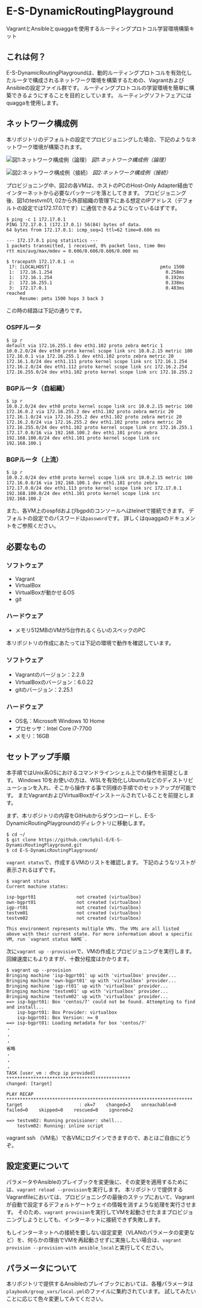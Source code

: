 # E-S-DynamicRoutingPlayground
VagrantとAnsibleとquaggaを使用するルーティングプロトコル学習環境構築キット

## これは何？
E-S-DynamicRoutingPlaygroundは、動的ルーティングプロトコルを有効化したルータで構成されるネットワーク環境を構築するための、VagrantおよびAnsibleの設定ファイル群です。
ルーティングプロトコルの学習環境を簡単に構築できるようにすることを目的としています。
ルーティングソフトフェアにはquaggaを使用します。

## ネットワーク構成例
本リポジトリのデフォルトの設定でプロビジョニングした場合、下記のようなネットワーク環境が構築されます。

![](images/networkdiagram20200805.png "図1:ネットワーク構成例（論理）")
*図1:ネットワーク構成例（論理）*

![](images/networkdiagram20200806.png "図2:ネットワーク構成例（接続）")
*図2:ネットワーク構成例（接続）*

プロビジョニング中、図2の各VMは、ホストのPCのHost-Only Adapter経由でインターネットから必要なパッケージを落としてきます。
プロビジョニング後、図1のtestvm01, 02から外部組織の管理下にある想定のIPアドレス（デフォルトの設定では172.17.0.1です）に通信できるようになっているはずです。

```
$ ping -c 1 172.17.0.1
PING 172.17.0.1 (172.17.0.1) 56(84) bytes of data.
64 bytes from 172.17.0.1: icmp_seq=1 ttl=62 time=0.606 ms

--- 172.17.0.1 ping statistics ---
1 packets transmitted, 1 received, 0% packet loss, time 0ms
rtt min/avg/max/mdev = 0.606/0.606/0.606/0.000 ms

$ tracepath 172.17.0.1 -n
 1?: [LOCALHOST]                                         pmtu 1500
 1:  172.16.1.254                                          0.258ms
 1:  172.16.1.254                                          0.192ms
 2:  172.16.255.1                                          0.338ms
 3:  172.17.0.1                                            0.483ms reached
     Resume: pmtu 1500 hops 3 back 3
```

この時の経路は下記の通りです。

### OSPFルータ
```
$ ip r
default via 172.16.255.1 dev eth1.102 proto zebra metric 1
10.0.2.0/24 dev eth0 proto kernel scope link src 10.0.2.15 metric 100
172.16.0.1 via 172.16.255.1 dev eth1.102 proto zebra metric 20
172.16.1.0/24 dev eth1.111 proto kernel scope link src 172.16.1.254
172.16.2.0/24 dev eth1.112 proto kernel scope link src 172.16.2.254
172.16.255.0/24 dev eth1.102 proto kernel scope link src 172.16.255.2
```

### BGPルータ（自組織）
```
$ ip r
10.0.2.0/24 dev eth0 proto kernel scope link src 10.0.2.15 metric 100
172.16.0.2 via 172.16.255.2 dev eth1.102 proto zebra metric 20
172.16.1.0/24 via 172.16.255.2 dev eth1.102 proto zebra metric 20
172.16.2.0/24 via 172.16.255.2 dev eth1.102 proto zebra metric 20
172.16.255.0/24 dev eth1.102 proto kernel scope link src 172.16.255.1
172.17.0.0/16 via 192.168.100.2 dev eth1.101 proto zebra
192.168.100.0/24 dev eth1.101 proto kernel scope link src 192.168.100.1
```

### BGPルータ（上流）
```
$ ip r
10.0.2.0/24 dev eth0 proto kernel scope link src 10.0.2.15 metric 100
172.16.0.0/16 via 192.168.100.1 dev eth1.101 proto zebra
172.17.0.0/24 dev eth1.113 proto kernel scope link src 172.17.0.1
192.168.100.0/24 dev eth1.101 proto kernel scope link src 192.168.100.2
```

また、各VM上のospfdおよびbgpdのコンソールへはtelnetで接続できます。
デフォルトの設定でのパスワードは`password`です。
詳しくはquaggaのドキュメントをご参照ください。

## 必要なもの
### ソフトウェア
- Vagrant
- VirtualBox
- VirtualBoxが動かせるOS
- git

### ハードウェア
- メモリ512MBのVMが5台作れるくらいのスペックのPC

本リポジトリの作成にあたっては下記の環境で動作を確認しています。

### ソフトウェア
- Vagrantのバージョン：2.2.9
- VirtualBoxのバージョン：6.0.22
- gitのバージョン：2.25.1

### ハードウェア
- OS名：Microsoft Windows 10 Home
- プロセッサ：Intel Core i7-7700
- メモリ：16GB

## セットアップ手順
本手順ではUnix系OSにおけるコマンドラインシェル上での操作を前提とします。
Windows 10をお使いの方は、WSLを有効化しUbuntuなどのディストリビューションを入れ、そこから操作する事で同様の手順でのセットアップが可能です。
またVagrantおよびVirtualBoxがインストールされていることを前提とします。

まず、本リポジトリの内容をGitHubからダウンロードし、E-S-DynamicRoutingPlaygroundのディレクトリに移動します。

```
$ cd ~/
$ git clone https://github.com/Sybil-E/E-S-DynamicRoutingPlayground.git
$ cd E-S-DynamicRoutingPlayground/
```

`vagrant status`で、作成するVMのリストを確認します。
下記のようなリストが表示されるはずです。

```
$ vagrant status
Current machine states:

isp-bgprt01               not created (virtualbox)
own-bgprt01               not created (virtualbox)
igp-rt01                  not created (virtualbox)
testvm01                  not created (virtualbox)
testvm02                  not created (virtualbox)

This environment represents multiple VMs. The VMs are all listed
above with their current state. For more information about a specific
VM, run `vagrant status NAME`.
```

次に`vagrant up --provision`で、VMの作成とプロビジョニングを実行します。
回線速度にもよりますが、十数分程度はかかります。

```
$ vagrant up --provision
Bringing machine 'isp-bgprt01' up with 'virtualbox' provider...
Bringing machine 'own-bgprt01' up with 'virtualbox' provider...
Bringing machine 'igp-rt01' up with 'virtualbox' provider...
Bringing machine 'testvm01' up with 'virtualbox' provider...
Bringing machine 'testvm02' up with 'virtualbox' provider...
==> isp-bgprt01: Box 'centos/7' could not be found. Attempting to find and install...
    isp-bgprt01: Box Provider: virtualbox
    isp-bgprt01: Box Version: >= 0
==> isp-bgprt01: Loading metadata for box 'centos/7'
・
・
・
省略
・
・
・
TASK [user_vm : dhcp ip provided] **********************************************
changed: [target]

PLAY RECAP *********************************************************************
target                     : ok=7    changed=3    unreachable=0    failed=0    skipped=0    rescued=0    ignored=2

==> testvm02: Running provisioner: shell...
    testvm02: Running: inline script
```

vagrant ssh （VM名）で各VMにログインできますので、あとはご自由にどうぞ。

## 設定変更について
パラメータやAnsibleのプレイブックを変更後に、その変更を適用するためには、`vagrant reload --provision`を実行します。
本リポジトリで提供するVagrantfileにおいては、プロビジョニングの最後のステップにおいて、Vagrantが自動で設定するデフォルトゲートウェイの情報を消すような処理を実行させます。
そのため、`vagrant provision`を実行してVMを起動させたままプロビジョニングしようとしても、インターネットに接続できず失敗します。

もしインターネットへの接続を要しない設定変更（VLANのパラメータの変更など）を、何らかの理由でVMを再起動させずに実施したい場合は、`vagrant provision --provision-with ansible_local`と実行してください。

## パラメータについて
本リポジトリで提供するAnsibleのプレイブックにおいては、各種パラメータは`playbook/group_vars/local.yml`のファイルに集約されています。
試してみたいことに応じて色々変更してみてください。
